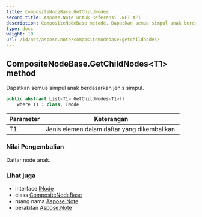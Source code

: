 ```yaml
---
title: CompositeNodeBase.GetChildNodes
second_title: Aspose.Note untuk Referensi .NET API
description: CompositeNodeBase metode. Dapatkan semua simpul anak berdasarkan jenis simpul.
type: docs
weight: 10
url: /id/net/aspose.note/compositenodebase/getchildnodes/
---
```

## CompositeNodeBase.GetChildNodes&lt;T1&gt; method

Dapatkan semua simpul anak berdasarkan jenis simpul.

```csharp
public abstract List<T1> GetChildNodes<T1>()
    where T1 : class, INode
```

| Parameter | Keterangan |
| --- | --- |
| T1 | Jenis elemen dalam daftar yang dikembalikan. |

### Nilai Pengembalian

Daftar node anak.

### Lihat juga

* interface [INode](../../inode/)
* class [CompositeNodeBase](../)
* ruang nama [Aspose.Note](../../compositenodebase/)
* perakitan [Aspose.Note](../../../)


